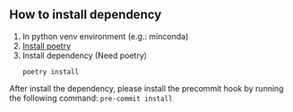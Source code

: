 ## How to install dependency
1. In python venv environment (e.g.: minconda)
2. [Install poetry](https://python-poetry.org/docs/#installing-with-the-official-installer)
3. Install dependency (Need poetry)
    ```
    poetry install
    ```

After install the dependency, please install the precommit hook by running the following command: ```pre-commit install```